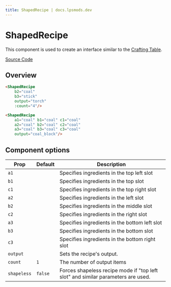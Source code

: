 ```yaml
---
title: ShapedRecipe | docs.lpsmods.dev
---
```


# ShapedRecipe

This component is used to create an interface similar to the [Crafting Table](https://minecraft.wiki/w/Crafting_Table).

[Source Code](https://github.com/legopitstop/docs.lpsmods.dev/edit/main/docs/.vitepress/components/ShapedRecipe.vue)

## Overview

<ShapedRecipe
    b2="coal"
    b3="stick"
    output="torch"
    :count="4"/>

<ShapedRecipe
    a1="coal" a2="coal" a3="coal"
    b1="coal" b2="coal" b3="coal"
    c1="coal" c2="coal" c3="coal"
    output="coal_block"/>

```md
<ShapedRecipe
    b2="coal"
    b3="stick"
    output="torch"
    :count="4"/>

<ShapedRecipe
    a1="coal" b1="coal" c1="coal"
    a2="coal" b2="coal" c2="coal"
    a3="coal" b3="coal" c3="coal"
    output="coal_block"/>
```

## Component options

| Prop        | Default | Description                                                                      |
| ----------- | ------- | -------------------------------------------------------------------------------- |
| `a1`        |         | Specifies ingredients in the top left slot                                       |
| `b1`        |         | Specifies ingredients in the top slot                                            |
| `c1`        |         | Specifies ingredients in the top right slot                                      |
| `a2`        |         | Specifies ingredients in the left slot                                           |
| `b2`        |         | Specifies ingredients in the middle slot                                         |
| `c2`        |         | Specifies ingredients in the right slot                                          |
| `a3`        |         | Specifies ingredients in the bottom left slot                                    |
| `b3`        |         | Specifies ingredients in the bottom slot                                         |
| `c3`        |         | Specifies ingredients in the bottom right slot                                   |
| `output`    |         | Sets the recipe's output.                                                        |
| `count`     | `1`     | The number of output items                                                       |
| `shapeless` | `false` | Forces shapeless recipe mode if "top left slot" and similar parameters are used. |
